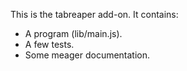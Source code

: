 This is the tabreaper add-on.  It contains:

* A program (lib/main.js).
* A few tests.
* Some meager documentation.
